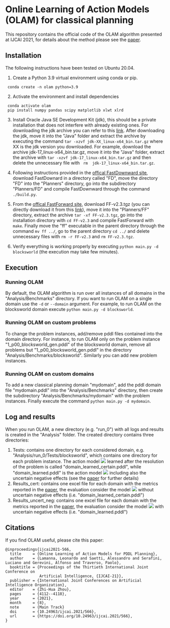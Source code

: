 # Online Learning of Action Models (OLAM) for classical planning 
This repository contains the official code of the OLAM algorithm presented at IJCAI 2021, for details about the method please see the [paper](https://www.ijcai.org/proceedings/2021/0566.pdf).


## Installation
The following instructions have been tested on Ubuntu 20.04.


1. Create a Python 3.9 virtual environment using conda or pip.
```
 conda create -n olam python=3.9
```
2. Activate the environment and install dependencies
```
 conda activate olam
 pip install numpy pandas scipy matplotlib xlwt xlrd
```
3. Install Oracle Java SE Development Kit (jdk), this should be a private installation that does not interfere with already existing ones. For downloading the jdk archive you can refer to this [link](https://www.oracle.com/java/technologies/downloads/). After downloading the jdk, move it into the "Java" folder and extract the archive by executing the command ``` tar -xzvf jdk-XX_linux-x64_bin.tar.gz ``` where XX is the jdk version you downloaded. For example, download the archive jdk-17_linux-x64_bin.tar.gz, move it into the "Java" folder, extract the archive with ``` tar -xzvf jdk-17_linux-x64_bin.tar.gz ``` and then delete the unnecessary file with ``` rm  jdk-17_linux-x64_bin.tar.gz```.

4. Following instructions provided in the [offical FastDownward site](https://www.fast-downward.org/), download FastDownard in a directory called "FD", move the directory "FD" into the "Planners" directory, go into the subdirectory "Planners/FD" and compile FastDownward through the command ```./build.py```.

5. From the [offical FastForward site](https://fai.cs.uni-saarland.de/hoffmann/ff.html), download FF-v2.3.tgz (you can directly download it from this [link](https://fai.cs.uni-saarland.de/hoffmann/ff/FF-v2.3.tgz)), move it into the "Planners/FF" directory, extract the archive ```tar -xf FF-v2.3.tgz```, go into the installation directory with ```cd FF-v2.3``` and compile FastForward with ```make```. Finally move the "ff" executable in the parent directory through the command ```mv ff ../```, go to the parent directory ```cd ../``` and delete unnecessary files with ```rm -r FF-v2.3``` and ```rm FF-v2.3.tgz```.

6. Verify everything is working properly by executing ```python main.py -d blocksworld``` (the execution may take few minutes).


## Execution

### Running OLAM
By default, the OLAM algorithm is run over all instances of all domains in the "Analysis/Benchmarks" directory. If you want to run OLAM on a single domain use the ```-d``` or ```--domain``` argument. For example, to run OLAM on the blocksworld domain execute ```python main.py -d blocksworld```.

### Running OLAM on custom problems
To change the problem instances, add/remove pddl files contained into the domain directory. For instance, to run OLAM only on the problem instance "1_p00_blocksworld_gen.pddl" of the blocksworld domain, remove all problems but "1_p00_blocksworld_gen.pddl" in the directory "Analysis/Benchmarks/blocksworld".
Similarly you can add new problem instances.

### Running OLAM on custom domains
To add a new classical planning domain "mydomain", add the pddl domain file "mydomain.pddl" into the "Analysis/Benchmarks" directory, then create the subdirectory "Analysis/Benchmarks/mydomain" with the problem instances. Finally execute the command ```python main.py -d mydomain```.


## Log and results
When you run OLAM, a new directory (e.g. "run_0") with all logs and results is created in the "Analysis" folder. The created directory contains three directories:
1. Tests: contains one directory for each considered domain, e.g. "Analysis/run_0/Tests/blocksworld", which contains one directory for each problem instance. The action model <img src="https://render.githubusercontent.com/render/math?math=M"> learned after the resolution of the problem is called "domain_learned_certain.pddl", while "domain_learned.pddl" is the action model <img src="https://render.githubusercontent.com/render/math?math=M^-_?"> including also the uncertain negative effects (see the [paper](https://www.ijcai.org/proceedings/2021/0566.pdf) for further details)
2. Results_cert: contains one excel file for each domain with the metrics reported in the [paper](https://www.ijcai.org/proceedings/2021/0566.pdf), the evaluation consider the model <img src="https://render.githubusercontent.com/render/math?math=M"> without uncertain negative effects (i.e. "domain_learned_certain.pddl")
3. Results_uncert_neg: contains one excel file for each domain with the metrics reported in the [paper](https://www.ijcai.org/proceedings/2021/0566.pdf), the evaluation consider the model <img src="https://render.githubusercontent.com/render/math?math=M^-_?"> with uncertain negative effects (i.e. "domain_learned.pddl")


## Citations
If you find OLAM useful, please cite this paper:
```
@inproceedings{ijcai2021-566,
  title     = {Online Learning of Action Models for PDDL Planning},
  author    = {Lamanna, Leonardo and Saetti, Alessandro and Serafini, Luciano and Gerevini, Alfonso and Traverso, Paolo},
  booktitle = {Proceedings of the Thirtieth International Joint Conference on
               Artificial Intelligence, {IJCAI-21}},
  publisher = {International Joint Conferences on Artificial Intelligence Organization},
  editor    = {Zhi-Hua Zhou},
  pages     = {4112--4118},
  year      = {2021},
  month     = {8},
  note      = {Main Track}
  doi       = {10.24963/ijcai.2021/566},
  url       = {https://doi.org/10.24963/ijcai.2021/566},
}
```
